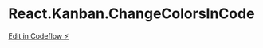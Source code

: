 # React.Kanban.ChangeColorsInCode

[Edit in Codeflow ⚡️](https://stackblitz.com/~/github.com/SyncfusionSE/React.Kanban.ChangeColorsInCode)